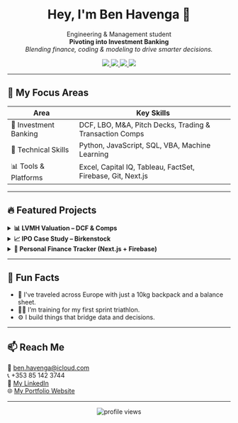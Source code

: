 
<h1 align="center">Hey, I'm Ben Havenga 👋</h1>

<p align="center">
  Engineering & Management student <br />
  <strong>Pivoting into Investment Banking</strong><br />
  <em>Blending finance, coding & modeling to drive smarter decisions.</em>
</p>

<p align="center">
  <a href="https://www.linkedin.com/in/benhavenga" target="_blank">
    <img src="https://img.shields.io/badge/LinkedIn-Ben%20Havenga-blue?style=for-the-badge&logo=linkedin" />
  </a>
  <a href="mailto:ben.havenga@icloud.com">
    <img src="https://img.shields.io/badge/Email-ben.havenga@icloud.com-red?style=for-the-badge&logo=gmail" />
  </a>
  <a href="https://havenga.xyz">
    <img src="https://img.shields.io/badge/Portfolio-Visit%20Site-black?style=for-the-badge&logo=vercel" />
  </a>
  <a href="https://havenga.xyz/CV.pdf">
    <img src="https://img.shields.io/badge/Resume-Download-brightgreen?style=for-the-badge&logo=readthedocs" />
  </a>
</p>

---

## 💼 My Focus Areas

| Area               | Key Skills                                                                 |
|--------------------|---------------------------------------------------------------------------|
| 💸 Investment Banking | DCF, LBO, M&A, Pitch Decks, Trading & Transaction Comps                 |
| 🧠 Technical Skills    | Python, JavaScript, SQL, VBA, Machine Learning                          |
| 📊 Tools & Platforms  | Excel, Capital IQ, Tableau, FactSet, Firebase, Git, Next.js             |

---

## 🔥 Featured Projects

<details>
  <summary><strong>📊 LVMH Valuation – DCF & Comps</strong></summary>
  <br />
  Built a 3-statement financial model in Excel and performed a full valuation using DCF and trading comps. Includes a downloadable model and a write-up.
  <br /><br />
</details>

<details>
  <summary><strong>📈 IPO Case Study – Birkenstock</strong></summary>
  <br />
  Analyzed Birkenstock’s IPO performance, peer comps, valuation, and risk disclosures from the S-1 filing.
  <br /><br />
</details>

<details>
  <summary><strong>🧮 Personal Finance Tracker (Next.js + Firebase)</strong></summary>
  <br />
  Full-stack budgeting app for expense tracking and analytics.
  <br /><br />
</details>


---

## 🧠 Fun Facts

- 🧳 I've traveled across Europe with just a 10kg backpack and a balance sheet.
- 🏊‍♂️ I’m training for my first sprint triathlon.
- ⚙️ I build things that bridge data and decisions.

---

## 📫 Reach Me

📧 ben.havenga@icloud.com  
📞 +353 85 142 3744  
🔗 [My LinkedIn](https://www.linkedin.com/in/benhavenga)  
🌐 [My Portfolio Website](https://havenga.xyz)

---

<p align="center">
  <img src="https://komarev.com/ghpvc/?username=BenHavenga&label=Profile+Views&color=0e75b6&style=flat" alt="profile views" />
</p>
